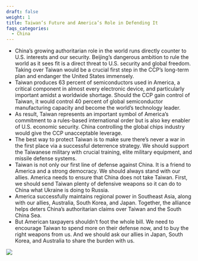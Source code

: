 ```yaml
---
draft: false
weight: 1
title: Taiwan’s Future and America’s Role in Defending It
faqs_categories:
  - China
---
```

* China’s growing authoritarian role in the world runs directly counter to U.S. interests and our security. Beijing’s dangerous ambition to rule the world as it sees fit is a direct threat to U.S. security and global freedom. Taking over Taiwan would be a crucial first step in the CCP’s long-term plan and endanger the United States immensely.
* Taiwan produces 63 percent of semiconductors used in America, a critical component in almost every electronic device, and particularly important amidst a worldwide shortage. Should the CCP gain control of Taiwan, it would control 40 percent of global semiconductor manufacturing capacity and become the world’s technology leader.
* As result, Taiwan represents an important symbol of America’s commitment to a rules-based international order but is also key enabler of U.S. economic security. China controlling the global chips industry would give the CCP unacceptable leverage.
* The best way to protect Taiwan is to make sure there’s never a war in the first place via a successful deterrence strategy. We should support the Taiwanese military with crucial training, elite military equipment, and missile defense systems.
* Taiwan is not only our first line of defense against China. It is a friend to America and a strong democracy. We should always stand with our allies. America needs to ensure that China does not take Taiwan. First, we should send Taiwan plenty of defensive weapons so it can do to China what Ukraine is doing to Russia.
* America successfully maintains regional power in Southeast Asia, along with our allies, Australia, South Korea, and Japan. Together, the alliance helps deters China’s authoritarian claims over Taiwan and the South China Sea.
* But American taxpayers shouldn’t foot the whole bill. We need to encourage Taiwan to spend more on their defense now, and to buy the right weapons from us. And we should ask our allies in Japan, South Korea, and Australia to share the burden with us.

![](/img/focus/screenshot-2024-06-21-at-8.12.40 pm.jpeg)